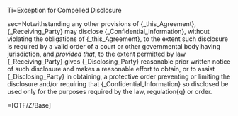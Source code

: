 Ti=Exception for Compelled Disclosure

sec=Notwithstanding any other provisions of {_this_Agreement}, {_Receiving_Party} may disclose {_Confidential_Information}, without violating the obligations of {_this_Agreement}, to the extent such disclosure is required by a valid order of a court or other governmental body having jurisdiction, and <i>provided that</i>, to the extent permitted by law {_Receiving_Party} gives {_Disclosing_Party} reasonable prior written notice of such disclosure and makes a reasonable effort to obtain, or to assist {_Disclosing_Party} in obtaining, a protective order preventing or limiting the disclosure and/or requiring that {_Confidential_Information} so disclosed be used only for the purposes required by the law, regulation{q} or order.

=[OTF/Z/Base]